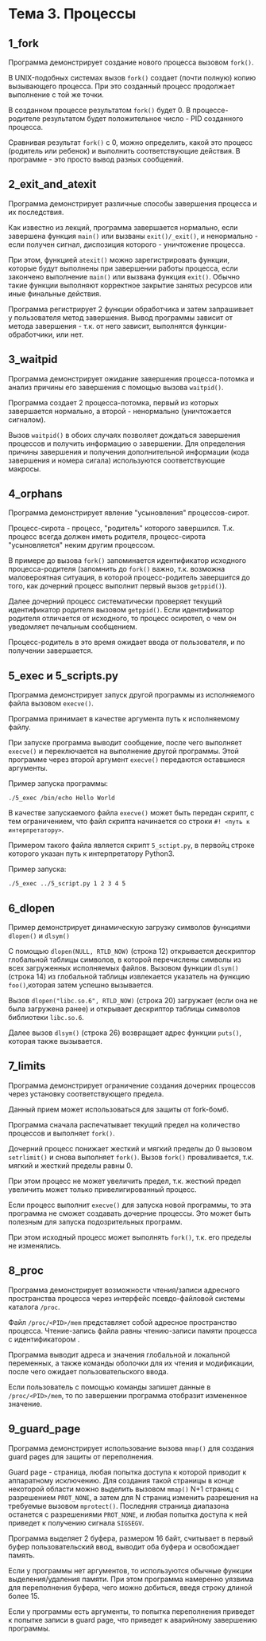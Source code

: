 # Тема 3. Процессы

## 1_fork

Программа демонстрирует создание нового процесса вызовом `fork()`. 

В UNIX-подобных системах вызов `fork()` создает (почти полную) копию вызывающего процесса.
При это созданный процесс продолжает выполнение с той же точки. 

В созданном процессе результатом `fork()` будет 0.
В процессе-родителе результатом будет положительное число - PID созданного процесса.

Сравнивая результат `fork()` с 0, можно определить, какой это процесс (родитель или ребенок) 
и выполнить соответствующие действия. В программе - это просто вывод разных сообщений.

## 2_exit_and_atexit

Программа демонстрирует различные способы завершения процесса и их последствия.

Как известно из лекций, программа завершается нормально, если завершена функция `main()` или вызваны `exit()/_exit()`, 
и ненормально - если получен сигнал, диспозиция которого - уничтожение процесса.

При этом, функцией `atexit()` можно зарегистрировать функции, которые будут выполнены при завершении работы процесса,
если закончено выполнение `main()` или вызвана функция `exit()`. 
Обычно такие функции выполняют корректное закрытие занятых ресурсов или иные финальные действия.

Программа регистрирует 2 функции обработчика и затем запрашивает у пользователя метод завершения.
Вывод программы зависит от метода завершения - т.к. от него зависит, выполнятся функции-обработчики, или нет.

## 3_waitpid

Программа демонстрирует ожидание завершения процесса-потомка и анализ причины его завершения
с помощью вызова `waitpid()`.

Программа создает 2 процесса-потомка, первый из которых завершается нормально, 
а второй - ненормально (уничтожается сигналом).

Вызов `waitpid()` в обоих случаях позволяет дождаться завершения процессов и получить информацию о завершении.
Для определения причины завершения и получения дополнительной информации (кода завершения и номера сигала) используются 
соответствующие макросы.

## 4_orphans

Программа демонстрирует явление "усыновления" процессов-сирот.

Процесс-сирота - процесс, "родитель" которого завершился.
Т.к. процесс всегда должен иметь родителя, процесс-сирота "усыновляется" неким другим процессом.

В примере до вызова `fork()` запоминается идентификатор исходного процесса-родителя 
(запомнить до `fork()` важно, т.к. возможна маловероятная ситуация, в которой процесс-родитель завершится до того, как 
дочерний процесс выполнит первый вызов `getppid()`).

Далее дочерний процесс систематически проверяет текущий идентификатор родителя вызовом `getppid()`. 
Если идентификатор родителя отличается от исходного, то процесс осиротел, о чем он уведомляет печальным сообщением.

Процесс-родитель в это время ожидает ввода от пользователя, и по получении завершается.

## 5_exec и 5_scripts.py

Программа демонстрирует запуск другой программы из исполняемого файла вызовом `execve()`.

Программа принимает в качестве аргумента путь к исполняемому файлу.

При запуске программа выводит сообщение, после чего выполняет `execve()` 
и переключается на выполнение другой программы. Этой программе через второй аргумент `execve()` 
передаются оставшиеся аргументы.

Пример запуска программы:

    ./5_exec /bin/echo Hello World

В качестве запускаемого файла `execve()` может быть передан скрипт, с тем ограничением, что файл скрипта
начинается со строки `#! <путь к интерпретатору>`.

Примером такого файла является скрипт `5_sctipt.py`, в первойц строке которого указан путь к интерпретатору Python3.

Пример запуска:

    ./5_exec ../5_script.py 1 2 3 4 5 

## 6_dlopen

Пример демонстрирует динамическую загрузку символов функциями `dlopen()` и `dlsym()`

С помощью `dlopen(NULL, RTLD_NOW)` (строка 12) открывается дескриптор 
глобальной таблицы символов, в которой перечислены символы из всех загруженных исполняемых файлов.
Вызовом функции `dlsym()` (строка 14) из глобальной таблицы извлекается 
указатель на функцию `foo()`,которая затем успешно вызывается.

Вызов `dlopen("libc.so.6", RTLD_NOW)` (строка 20) загружает (если она не была загружена ранее)
и открывает дескриптор таблицы символов библиотеки `libc.so.6`.

Далее вызов `dlsym()`  (строка 26) возвращает адрес функции `puts()`, которая также вызывается.

## 7_limits

Программа демонстрирует ограничение создания дочерних процессов через установку соответствующего предела.

Данный прием может использоваться для защиты от fork-бомб.

Программа сначала распечатывает текущий предел на количество процессов и выполняет `fork()`.

Дочерний процесс понижает жесткий и мягкий пределы до 0 вызовом `setrlimit()` и снова выполняет `fork()`.
Вызов `fork()` проваливается, т.к. мягкий и жесткий пределы равны 0.

При этом процесс не может увеличить предел, т.к. жесткий предел увеличить может только привелигированный процесс.

Если процесс выполнит `execve()` для запуска новой программы, то эта программа не сможет создавать дочерние процессы.
Это может быть полезным для запуска подозрительных программ.

При этом исходный процесс может выполнять `fork()`, т.к. его пределы не изменялись.

## 8_proc

Программа демонстрирует возможности чтения/записи адресного пространства процесса 
через интерфейс псевдо-файловой системы каталога `/proc`.

Файл `/proc/<PID>/mem` представляет собой адресное пространство процесса. 
Чтение-запись файла равны чтению-записи памяти процесса с идентификатором <PID>.

Программа выводит адреса и значения глобальной и локальной переменных, а также команды оболочки для их чтения и модификации, 
после чего ожидает пользовательского ввода.

Если пользователь с помощью команды запишет данные в `/proc/<PID>/mem`, 
то по завершении программа отобразит измененное значение.


## 9_guard_page

Программа демонстрирует использование вызова `mmap()`
для создания guard pages для защиты от переполнения.

Guard page - страница, любая попытка доступа к которой приводит к аппаратному исключению.
Для создания такой страницы в конце некоторой области можно выделить вызовом `mmap()` N+1
страниц с разрешением `PROT_NONE`, а затем для N страниц изменить разрешения на требуемые
вызовом `mprotect()`. Последняя страница диапазона останется с разрешениями `PROT_NONE`,
и любая попытка доступа к ней приведет к получению сигнала `SIGSEGV`.

Программа выделяет 2 буфера, размером 16 байт, считывает в первый буфер пользовательский ввод,
выводит оба буфера и освобождает память.

Если у программы нет аргументов, то используются обычные функции выделения/удаления памяти.
При этом программа намеренно уязвима для переполнения буфера,
чего можно добиться, введя строку длиной более 15.

Если у программы есть аргументы, то попытка переполнения приведет к попытке записи в guard page,
что приведет к аварийному завершению программы.